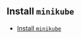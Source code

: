 ## Install `minikube`

- [Install `minikube`](https://kubernetes.io/docs/tasks/tools/install-minikube/)

